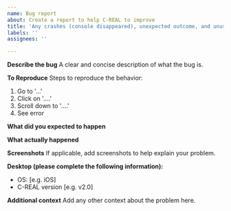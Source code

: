 ```yaml
---
name: Bug report
about: Create a report to help C-REAL to improve
title: 'Any crashes (console disappeared), unexpected outcome, and unusable commands?'
labels: ''
assignees: ''

---
```


**Describe the bug**
A clear and concise description of what the bug is.

**To Reproduce**
Steps to reproduce the behavior:
1. Go to '...'
2. Click on '....'
3. Scroll down to '....'
4. See error

**What did you expected to happen**

**What actually happened**

**Screenshots**
If applicable, add screenshots to help explain your problem.

**Desktop (please complete the following information):**
 - OS: [e.g. iOS]
 - C-REAL version [e.g. v2.0]

**Additional context**
Add any other context about the problem here.
